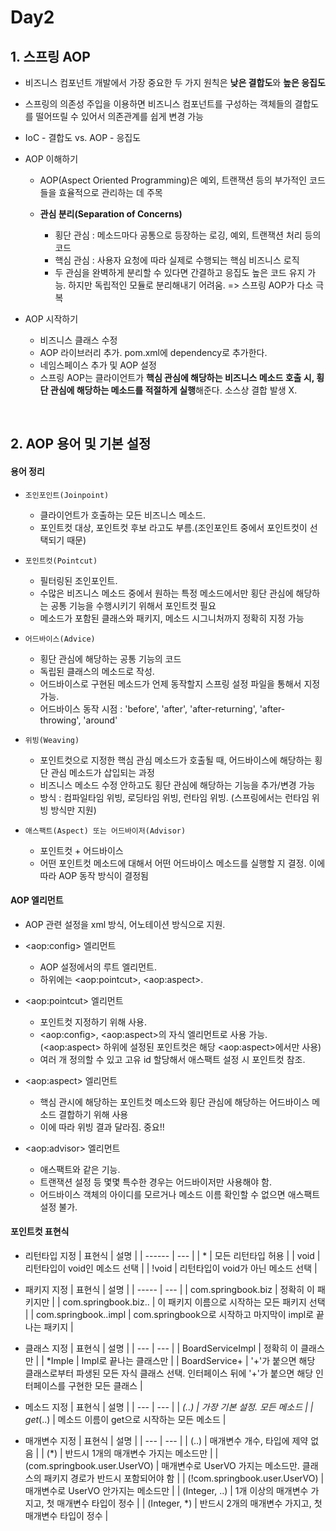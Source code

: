 # Day2

## 1. 스프링 AOP

  - 비즈니스 컴포넌트 개발에서 가장 중요한 두 가지 원칙은 **낮은 결합도**와 **높은 응집도**
  - 스프링의 의존성 주입을 이용하면 비즈니스 컴포넌트를 구성하는 객체들의 결합도를 떨어뜨릴 수 있어서 의존관계를 쉽게 변경 가능
  - IoC - 결합도 vs. AOP - 응집도
  - AOP 이해하기
  
    - AOP(Aspect Oriented Programming)은 예외, 트랜잭션 등의 부가적인 코드들을 효율적으로 관리하는 데 주목
    - **관심 분리(Separation of Concerns)**
    
      - 횡단 관심 : 메소드마다 공통으로 등장하는 로깅, 예외, 트랜잭션 처리 등의 코드
      - 핵심 관심 : 사용자 요청에 따라 실제로 수행되는 핵심 비즈니스 로직
      - 두 관심을 완벽하게 분리할 수 있다면 간결하고 응집도 높은 코드 유지 가능. 하지만 독립적인 모듈로 분리해내기 어려움. => 스프링 AOP가 다소 극복
      
  - AOP 시작하기
  
    - 비즈니스 클래스 수정
    - AOP 라이브러리 추가. pom.xml에 dependency로 추가한다.
    - 네임스페이스 추가 및 AOP 설정
    - 스프링 AOP는 클라이언트가 **핵심 관심에 해당하는 비즈니스 메소드 호출 시, 횡단 관심에 해당하는 메소드를 적절하게 실행**해준다. 소스상 결합 발생 X.
    
<br>

## 2. AOP 용어 및 기본 설정

#### 용어 정리

  - `조인포인트(Joinpoint)`
  
    - 클라이언트가 호출하는 모든 비즈니스 메소드.
    - 포인트컷 대상, 포인트컷 후보 라고도 부름.(조인포인트 중에서 포인트컷이 선택되기 때문)
    
  - `포인트컷(Pointcut)`
  
    - 필터링된 조인포인트.
    - 수많은 비즈니스 메소드 중에서 원하는 특정 메소드에서만 횡단 관심에 해당하는 공통 기능을 수행시키기 위해서 포인트컷 필요
    - 메소드가 포함된 클래스와 패키지, 메소드 시그니처까지 정확히 지정 가능
    
  - `어드바이스(Advice)`
  
    - 횡단 관심에 해당하는 공통 기능의 코드
    - 독립된 클래스의 메소드로 작성.
    - 어드바이스로 구현된 메소드가 언제 동작할지 스프링 설정 파일을 통해서 지정 가능.
    - 어드바이스 동작 시점 : 'before', 'after', 'after-returning', 'after-throwing', 'around'
    
  - `위빙(Weaving)`
  
    - 포인트컷으로 지정한 핵심 관심 메소드가 호출될 때, 어드바이스에 해당하는 횡단 관심 메소드가 삽입되는 과정
    - 비즈니스 메소드 수정 안하고도 횡단 관심에 해당하는 기능을 추가/변경 가능
    - 방식 : 컴파일타임 위빙, 로딩타임 위빙, 런타임 위빙. (스프링에서는 런타임 위빙 방식만 지원)
    
  - `애스팩트(Aspect) 또는 어드바이저(Advisor)`
  
    - 포인트컷 + 어드바이스
    - 어떤 포인트컷 메소드에 대해서 어떤 어드바이스 메소드를 실행할 지 결정. 이에 따라 AOP 동작 방식이 결정됨
    
#### AOP 엘리먼트

  - AOP 관련 설정을 xml 방식, 어노테이션 방식으로 지원.
  - \<aop:config\> 엘리먼트
  
    - AOP 설정에서의 루트 엘리먼트.
    - 하위에는 \<aop:pointcut\>, \<aop:aspect\>.
    
  - \<aop:pointcut\> 엘리먼트
  
    - 포인트컷 지정하기 위해 사용.
    - \<aop:config\>, \<aop:aspect\>의 자식 엘리먼트로 사용 가능. (\<aop:aspect\> 하위에 설정된 포인트컷은 해당 \<aop:aspect\>에서만 사용)
    - 여러 개 정의할 수 있고 고유 id 할당해서 애스팩트 설정 시 포인트컷 참조.
    
  - \<aop:aspect\> 엘리먼트
  
    - 핵심 관시에 해당하는 포인트컷 메소드와 횡단 관심에 해당하는 어드바이스 메소드 결합하기 위해 사용
    - 이에 따라 위빙 결과 달라짐. 중요!!
    
  - \<aop:advisor\> 엘리먼트
  
    - 애스팩트와 같은 기능.
    - 트랜잭션 설정 등 몇몇 특수한 경우는 어드바이저만 사용해야 함.
    - 어드바이스 객체의 아이디를 모르거나 메소드 이름 확인할 수 없으면 애스팩트 설정 불가.
    
    
#### 포인트컷 표현식

  - 리턴타입 지정
  | 표현식 | 설명 |
  | ------ | --- |
  | * | 모든 리턴타입 허용 |
  | void | 리턴타입이 void인 메소드 선택 |
  | !void | 리턴타입이 void가 아닌 메소드 선택 |
  
  - 패키지 지정
  | 표현식 | 설명 |
  | ----- | --- |
  | com.springbook.biz | 정확히 이 패키지만 |
  | com.springbook.biz.. | 이 패키지 이름으로 시작하는 모든 패키지 선택 |
  | com.springbook..impl | com.springbook으로 시작하고 마지막이 impl로 끝나는 패키지 |
  
  - 클래스 지정
  | 표현식 | 설명 |
  | --- | --- |
  | BoardServiceImpl | 정확히 이 클래스만 |
  | *Imple | Impl로 끝나는 클래스만 |
  | BoardService+ | '+'가 붙으면 해당 클래스로부터 파생된 모든 자식 클래스 선택. 인터페이스 뒤에 '+'가 붙으면 해당 인터페이스를 구현한 모든 클래스 |
  
  - 메소드 지정
  | 표현식 | 설명 |
  | --- | --- |
  | *(..) | 가장 기본 설정. 모든 메소드 |
  | get*(..) | 메소드 이름이 get으로 시작하는 모든 메소드 |
  
  - 매개변수 지정
  | 표현식 | 설명 |
  | --- | --- |
  | (..) | 매개변수 개수, 타입에 제약 없음 |
  | (*) | 반드시 1개의 매개변수 가지는 메소드만 |
  | (com.springbook.user.UserVO) | 매개변수로 UserVO 가지는 메소드만. 클래스의 패키지 경로가 반드시 포함되어야 함 |
  | (!com.springbook.user.UserVO) | 매개변수로 UserVO 안가지는 메소드만 |
  | (Integer, ..) | 1개 이상의 매개변수 가지고, 첫 매개변수 타입이 정수 |
  | (Integer, *) | 반드시 2개의 매개변수 가지고, 첫 매개변수 타입이 정수 |
  
  
